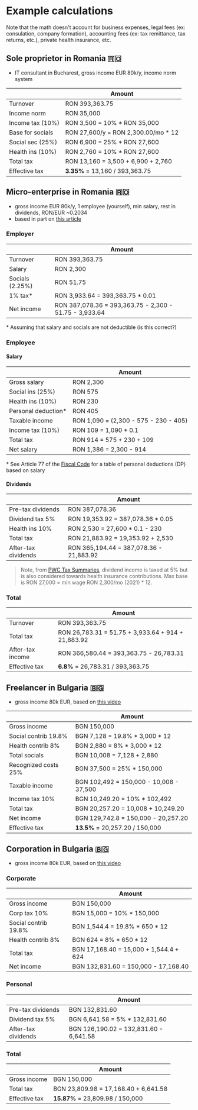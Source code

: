 # Example calculations

Note that the math doesn't account for business expenses, legal fees (ex: consulation, company formation), accounting fees (ex: tax remittance, tax returns, etc.), private health insurance, etc.

## Sole proprietor in Romania 🇷🇴

- IT consultant in Bucharest, gross income EUR 80k/y, income norm system

|                  | Amount                               |
| ---------------- | ------------------------------------ |
| Turnover         | RON 393,363.75                       |
| Income norm      | RON 35,000                           |
| Income tax (10%) | RON 3,500 = 10% \* RON 35,000        |
| Base for socials | RON 27,600/y = RON 2,300.00/mo \* 12 |
| Social sec (25%) | RON 6,900 = 25% \* RON 27,600        |
| Health ins (10%) | RON 2,760 = 10% \* RON 27,600        |
| Total tax        | RON 13,160 = 3,500 + 6,900 + 2,760   |
| Effective tax    | **3.35%** = 13,160 / 393,363.75      |

## Micro-enterprise in Romania 🇷🇴

- gross income EUR 80k/y, 1 employee (yourself), min salary, rest in dividends, RON/EUR ~0.2034
- based in part on [this article](https://zugimpex.com/knowledgebase/micro-enterprise-in-romania-1-corporate-tax.html)

### Employer

|                 | Amount                                                 |
| --------------- | ------------------------------------------------------ |
| Turnover        | RON 393,363.75                                         |
| Salary          | RON 2,300                                              |
| Socials (2.25%) | RON 51.75                                              |
| 1% tax\*        | RON 3,933.64 = 393,363.75 \* 0.01                      |
| Net income      | RON 387,078.36 = 393,363.75 - 2,300 - 51.75 - 3,933.64 |

\* Assuming that salary and socials are not deductible (is this correct?)

### Employee

#### Salary

|                      | Amount                                |
| -------------------- | ------------------------------------- |
| Gross salary         | RON 2,300                             |
| Social ins (25%)     | RON 575                               |
| Health ins (10%)     | RON 230                               |
| Personal deduction\* | RON 405                               |
| Taxable income       | RON 1,090 = (2,300 - 575 - 230 - 405) |
| Income tax (10%)     | RON 109 = 1,090 \* 0.1                |
| Total tax            | RON 914 = 575 + 230 + 109             |
| Net salary           | RON 1,386 = 2,300 - 914               |

\* See Article 77 of the [Fiscal Code](https://static.anaf.ro/static/10/Anaf/legislatie/Cod_fiscal_norme_11022020.htm) for a table of personal deductions (DP) based on salary

#### Dividends

|                     | Amount                                  |
| ------------------- | --------------------------------------- |
| Pre-tax dividends   | RON 387,078.36                          |
| Dividend tax 5%     | RON 19,353.92 = 387,078.36 \* 0.05      |
| Health ins 10%      | RON 2,530 = 27,600 \* 0.1 - 230         |
| Total tax           | RON 21,883.92 = 19,353.92 + 2,530       |
| After-tax dividends | RON 365,194.44 = 387,078.36 - 21,883.92 |

> Note, from [PWC Tax Summaries](https://taxsummaries.pwc.com/romania/individual/income-determination), dividend income is taxed at 5% but is also considered towards health insurance contributions. Max base is RON 27,000 = min wage RON 2,300/mo (2021) \* 12.

### Total

|                  | Amount                                             |
| ---------------- | -------------------------------------------------- |
| Turnover         | RON 393,363.75                                     |
| Total tax        | RON 26,783.31 = 51.75 + 3,933.64 + 914 + 21,883.92 |
| After-tax income | RON 366,580.44 = 393,363.75 - 26,783.31            |
| Effective tax    | **6.8%** = 26,783.31 / 393,363.75                  |

## Freelancer in Bulgaria 🇧🇬

- gross income 80k EUR, based on [this video](https://youtu.be/NV3heKehLCw)

|                      | Amount                                  |
| -------------------- | --------------------------------------- |
| Gross income         | BGN 150,000                             |
| Social contrib 19.8% | BGN 7,128 = 19.8% \* 3,000 \* 12        |
| Health contrib 8%    | BGN 2,880 = 8% \* 3,000 \* 12           |
| Total socials        | BGN 10,008 = 7,128 + 2,880              |
| Recognized costs 25% | BGN 37,500 = 25% \* 150,000             |
| Taxable income       | BGN 102,492 = 150,000 - 10,008 - 37,500 |
| Income tax 10%       | BGN 10,249.20 = 10% \* 102,492          |
| Total tax            | BGN 20,257.20 = 10,008 + 10,249.20      |
| Net income           | BGN 129,742.8 = 150,000 - 20,257.20     |
| Effective tax        | **13.5%** = 20,257.20 / 150,000         |

## Corporation in Bulgaria 🇧🇬

- gross income 80k EUR, based on [this video](https://youtu.be/NV3heKehLCw)

### Corporate

|                      | Amount                                 |
| -------------------- | -------------------------------------- |
| Gross income         | BGN 150,000                            |
| Corp tax 10%         | BGN 15,000 = 10% \* 150,000            |
| Social contrib 19.8% | BGN 1,544.4 = 19.8% \* 650 \* 12       |
| Health contrib 8%    | BGN 624 = 8% \* 650 \* 12              |
| Total tax            | BGN 17,168.40 = 15,000 + 1,544.4 + 624 |
| Net income           | BGN 132,831.60 = 150,000 - 17,168.40   |

### Personal

|                     | Amount                                 |
| ------------------- | -------------------------------------- |
| Pre-tax dividends   | BGN 132,831.60                         |
| Dividend tax 5%     | BGN 6,641.58 = 5% \* 132,831.60        |
| After-tax dividends | BGN 126,190.02 = 132,831.60 - 6,641.58 |

### Total

|               | Amount                               |
| ------------- | ------------------------------------ |
| Gross income  | BGN 150,000                          |
| Total tax     | BGN 23,809.98 = 17,168.40 + 6,641.58 |
| Effective tax | **15.87%** = 23,809.98 / 150,000     |
